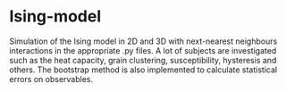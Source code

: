 # Ising-model

Simulation of the Ising model in 2D and 3D with next-nearest neighbours interactions in the appropriate .py files. A lot of subjects are
investigated such as the heat capacity, grain clustering, susceptibility, hysteresis and others. The bootstrap method is also implemented
to calculate statistical errors on observables.
